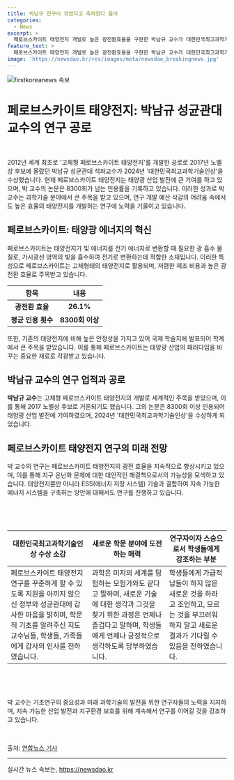 ```yaml
---
title: 박남규 연구비 깎였다고 축하한다 들어
categories:
  - News
excerpt: >
  페로브스카이트 태양전지 개발로 높은 광전환효율을 구현한 박남규 교수가 대한민국최고과학기술인상 수상자로 선정됐다. 연구실의 R&D 예산 삭감을 피하지 못한 상황에서도 기초과학연구의 중요성을 강조했으며, 과학기술 분야에서의 정년 없는 연구 제도 필요성을 언급했다. 그의 공로로 광전환 효율은 26.1%에 달하고, 에너지믹스를 강조하며 지구온난화 대응 기술에도 관심을 기울이고 있다. 그의 페로브스카이트 태양전지 연구는 현재와 미래에 걸쳐 큰 영향을 줄 것으로 기대된다.
feature_text: >
  페로브스카이트 태양전지 개발로 높은 광전환효율을 구현한 박남규 교수가 대한민국최고과학기술인상 수상자로 선정됐다. 연구실의 R&D 예산 삭감을 피하지 못한 상황에서도 기초과학연구의 중요성을 강조했으며, 과학기술 분야에서의 정년 없는 연구 제도 필요성을 언급했다. 그의 공로로 광전환 효율은 26.1%에 달하고, 에너지믹스를 강조하며 지구온난화 대응 기술에도 관심을 기울이고 있다. 그의 페로브스카이트 태양전지 연구는 현재와 미래에 걸쳐 큰 영향을 줄 것으로 기대된다.
image: 'https://newsdao.kr/res/images/meta/newsdao_breakingnews.jpg'
---
```


<p><img src="https://newsdao.kr/res/images/meta/newsdao_breakingnews.jpg" alt="firstkoreanews 속보" /></p>

<h1>페로브스카이트 태양전지: 박남규 성균관대 교수의 연구 공로</h1>

<p data-ke-size="size16">&nbsp;</p>

<p data-ke-size="size16">2012년 세계 최초로 '고체형 페로브스카이트 태양전지'를 개발한 공로로 2017년 노벨상 후보에 올랐던 박남규 성균관대 석좌교수가 2024년 '대한민국최고과학기술인상'을 수상했습니다. 현재 페로브스카이트 태양전지는 태양광 산업 발전에 큰 기여를 하고 있으며, 박 교수의 논문은 8300회가 넘는 인용률을 기록하고 있습니다. 이러한 성과로 박 교수는 과학기술 분야에서 큰 주목을 받고 있으며, 연구 개발 예산 삭감의 어려움 속에서도 높은 효율의 태양전지를 개발하는 연구에 노력을 기울이고 있습니다.</p>

<h2 data-ke-size="size26">페로브스카이트: 태양광 에너지의 혁신</h2>

<p data-ke-size="size16">페로브스카이트는 태양전지가 빛 에너지를 전기 에너지로 변환할 때 필요한 광 흡수 물질로, 가시광선 영역의 빛을 흡수하여 전기로 변환하는데 적합한 소재입니다. 이러한 특성으로 페로브스카이트는 고체형태의 태양전지로 활용되며, 저렴한 제조 비용과 높은 광전환 효율로 주목받고 있습니다.</p>

<table>
<thead>
<tr>
<th style="text-align: center;">항목</th>
<th style="text-align: center;">내용</th>
</tr>
</thead>
<tbody>
<tr>
<td style="text-align: center;"><b>광전환 효율</b></td>
<td style="text-align: center;"><b>26.1%</b></td>
</tr>
<tr>
<td style="text-align: center;"><b>평균 인용 횟수</b></td>
<td style="text-align: center;"><b>8300회 이상</b></td>
</tr>
</tbody>
</table>

<p data-ke-size="size16">또한, 기존의 태양전지에 비해 높은 안정성을 가지고 있어 국제 학술지에 발표되어 학계에서 큰 주목을 받았습니다. 이를 통해 페로브스카이트는 태양광 산업의 패러다임을 바꾸는 중요한 재료로 각광받고 있습니다.</p>

<h2 data-ke-size="size26">박남규 교수의 연구 업적과 공로</h2>

<p data-ke-size="size16"><b>박남규 교수</b>는 고체형 페로브스카이트 태양전지의 개발로 세계적인 주목을 받았으며, 이를 통해 2017 노벨상 후보로 거론되기도 했습니다. 그의 논문은 8300회 이상 인용되어 태양광 산업 발전에 기여하였으며, 2024년 '대한민국최고과학기술인상'을 수상하게 되었습니다.</p>

<h2 data-ke-size="size26">페로브스카이트 태양전지 연구의 미래 전망</h2>

<p data-ke-size="size16">박 교수의 연구는 페로브스카이트 태양전지의 광전 효율을 지속적으로 향상시키고 있으며, 이를 통해 지구 온난화 문제에 대한 대안적인 해결책으로서의 가능성을 모색하고 있습니다. 태양전지뿐만 아니라 ESS(에너지 저장 시스템) 기술과 결합하여 지속 가능한 에너지 시스템을 구축하는 방안에 대해서도 연구를 진행하고 있습니다.</p>

<p data-ke-size="size16">&nbsp;</p>

<p data-ke-size="size16">&nbsp;</p>

<table>
<thead>
<tr>
<th style="text-align: center;">대한민국최고과학기술인상 수상 소감</th>
<th style="text-align: center;">새로운 학문 분야에 도전하는 매력</th>
<th style="text-align: center;">연구자이자 스승으로서 학생들에게 강조하는 부분</th>
</tr>
</thead>
<tbody>
<tr>
<td>페로브스카이트 태양전지 연구를 꾸준하게 할 수 있도록 지원을 아끼지 않으신 정부와 성균관대에 감사한 마음을 밝히며, 학문적 기초를 알려주신 지도교수님들, 학생들, 가족들에게 감사의 인사를 전하였습니다.</td>
<td>과학은 미지의 세계를 탐험하는 모험가와도 같다고 말하며, 새로운 기술에 대한 생각과 그것을 찾기 위한 과정은 언제나 즐겁다고 말하며, 학생들에게 언제나 긍정적으로 생각하도록 당부하였습니다.</td>
<td>학생들에게 가급적 남들이 하지 않은 새로운 것을 하라고 조언하고, 모르는 것을 부끄러워하지 말고 새로운 결과가 기다릴 수 있음을 전하였습니다.</td>
</tr>
</tbody>
</table>

<p data-ke-size="size16">&nbsp;</p>

<p data-ke-size="size16">&nbsp;</p>

<p data-ke-size="size16">박 교수는 기초연구의 중요성과 미래 과학기술의 발전을 위한 연구자들의 노력을 지지하며, 지속 가능한 산업 발전과 지구환경 보호를 위해 계속해서 연구를 이어갈 것을 강조하고 있습니다.</p>

<p data-ke-size="size16">&nbsp;</p>

<p data-ke-size="size16">출처: <a href="http://www.yonhapnews.co.kr/bulletin/2022/10/07/0200000000AKR20221007046700063.HTML?input=1195m" target="_blank">연합뉴스 기사</a></p>

<hr>
실시간 뉴스 속보는, <a href="https://newsdao.kr" rel="dofollow">https://newsdao.kr</a>


